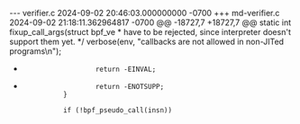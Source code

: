 --- verifier.c  2024-09-02 20:46:03.000000000 -0700
+++ md-verifier.c       2024-09-02 21:18:11.362964817 -0700
@@ -18727,7 +18727,7 @@ static int fixup_call_args(struct bpf_ve
                         * have to be rejected, since interpreter doesn't support them yet.
                         */
                        verbose(env, "callbacks are not allowed in non-JITed programs\n");
-                       return -EINVAL;
+                       return -ENOTSUPP;
                }
 
                if (!bpf_pseudo_call(insn))
